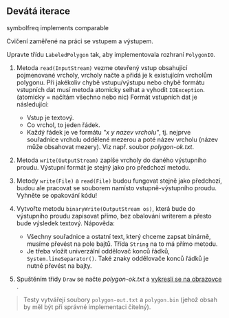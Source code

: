 ## Devátá iterace
symbolfreq implements comparable


Cvičení zaměřené na práci se vstupem a výstupem.


Upravte třídu `LabeledPolygon` tak, aby implementovala rozhraní `PolygonIO`.

1.  Metoda `read(InputStream)` vezme otevřený vstup obsahující pojmenované vrcholy,
    vrcholy načte a přidá je k existujícím vrcholům polygonu.
    Při jakékoliv chybě vstupu/výstupu nebo chybě formátu vstupních dat musí metoda atomicky selhat
    a vyhodit `IOException`. (atomicky = načítám všechno nebo nic)
    Formát vstupních dat je následující:
    *   Vstup je textový.
    *   Co vrchol, to jeden řádek.
    *   Každý řádek je ve formátu _"x y nazev vrcholu"_, tj. nejprve souřadnice vrcholu oddělené mezerou
        a poté název vrcholu (název může obsahovat mezery).
        Viz např. soubor _polygon-ok.txt_.

2.  Metoda `write(OutputStream)` zapíše vrcholy do daného výstupního proudu.
    Výstupní formát je stejný jako pro předchozí metodu.

3.  Metody `write(File)` a `read(File)` budou fungovat stejně jako předchozí,
    budou ale pracovat se souborem namísto vstupně-výstupního proudu.
    Vyhněte se opakování kódu!

4.  Vytvořte metodu `binaryWrite(OutputStream os)`, která bude do výstupního proudu zapisovat přímo,
    bez obalování writerem a přesto bude výsledek textový. Nápověda:
    *   Všechny souřadnice a ostatní text, který chceme zapsat binárně, musíme převést na pole bajtů.
        Třída `String` na to má přímo metodu.
    *   Je třeba vložit univerzální oddělovač konců řádků, `System.lineSeparator()`.
        Také znaky oddělovače konců řádků je nutné převést na bajty.

5.  Spuštěním třídy `Draw` se načte _polygon-ok.txt_ a [vykreslí se na obrazovce
    ](https://gitlab.fi.muni.cz/pb162/pb162-course-info/wikis/draw-images#iteration-09).

> Testy vytvářejí soubory `polygon-out.txt` a `polygon.bin` (jehož obsah by měl být při správné implementaci čitelný).
